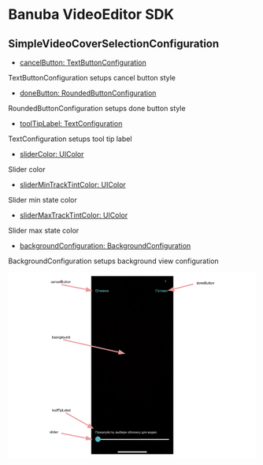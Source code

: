 # Banuba VideoEditor SDK
##  SimpleVideoCoverSelectionConfiguration

- [cancelButton: TextButtonConfiguration](/Example/Example/Extension/SimpleVideoCoverSelectionConfiguration.swift#L6)

TextButtonConfiguration setups cancel button style

- [doneButton: RoundedButtonConfiguration](/Example/Example/Extension/SimpleVideoCoverSelectionConfiguration.swift#L7)

RoundedButtonConfiguration setups done button style

- [toolTipLabel: TextConfiguration](/Example/Example/Extension/SimpleVideoCoverSelectionConfiguration.swift#L8)

TextConfiguration setups tool tip label

- [sliderColor: UIColor](/Example/Example/Extension/SimpleVideoCoverSelectionConfiguration.swift#L8)

Slider color

- [sliderMinTrackTintColor: UIColor](/Example/Example/Extension/SimpleVideoCoverSelectionConfiguration.swift#L10)

Slider min state color

- [sliderMaxTrackTintColor: UIColor](/Example/Example/Extension/SimpleVideoCoverSelectionConfiguration.swift#L11)

Slider max state color

- [backgroundConfiguration: BackgroundConfiguration](/Example/Example/Extension/SimpleVideoCoverSelectionConfiguration.swift#L12)

BackgroundConfiguration setups background view configuration

![img](screenshots/CoverScreen.png)
